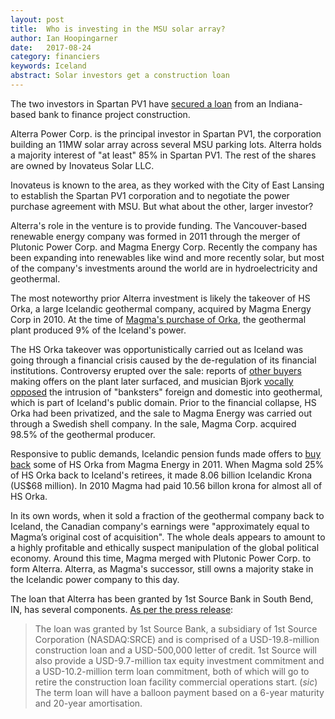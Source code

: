 ```yaml
---
layout: post
title:  Who is investing in the MSU solar array?
author: Ian Hoopingarner
date:   2017-08-24
category: financiers
keywords: Iceland
abstract: Solar investors get a construction loan
---
```

The two investors in Spartan PV1 have <a href="https://renewablesnow.com/news/alterra-power-secures-financing-for-11-mw-us-solar-plant-578966/">secured a loan</a> from an Indiana-based bank to finance project construction. </p>

<p class="intro">Alterra Power Corp. is the principal investor in Spartan PV1, the corporation building an 11MW solar array across several MSU parking lots.  Alterra holds a majority interest of "at least" 85% in Spartan PV1.  The rest of the shares are owned by Inovateus Solar LLC.</p>

<p class="intro">Inovateus is known to the area, as they worked with the City of East Lansing to establish the Spartan PV1 corporation and to negotiate the power purchase agreement with MSU.  But what about the other, larger investor?</p>

Alterra's role in the venture is to provide funding.  The Vancouver-based renewable energy company was formed in 2011 through the merger of Plutonic Power Corp. and Magma Energy Corp.  Recently the company has been expanding into renewables like wind and more recently solar, but most of the company's investments around the world are in hydroelectricity and geothermal.

The most noteworthy prior Alterra investment is likely the takeover of HS Orka, a large Icelandic geothermal company, acquired by Magma Energy Corp in 2010.  At the time of [Magma's purchase of Orka](http://www.marketwired.com/press-release/magma-energy-corp-to-hold-9853-of-iceland-geothermal-energy-producer-hs-orka-tsx-mxy-1261015.htm), the geothermal plant produced 9% of the Iceland's power.  

The HS Orka takeover was opportunistically carried out as Iceland was going through a financial crisis caused by the de-regulation of its financial institutions.  Controversy erupted over the sale: reports of [other buyers](http://icelandreview.com/news/2011/09/09/century-aluminum-also-made-bid-share-hs-orka) making offers on the plant later surfaced, and musician Bjork [vocally opposed](http://www.financialpost.com/Iceland+wants+reverse+Magma+deal+Bjork/4140726/story.html) the intrusion of "banksters" foreign and domestic into geothermal, which is part of Iceland's public domain.  Prior to the financial collapse, HS Orka had been privatized, and the sale to Magma Energy was carried out through a Swedish shell company.  In the sale, Magma Corp. acquired 98.5% of the geothermal producer.

Responsive to public demands, Icelandic pension funds made offers to [buy back](http://icelandreview.com/news/2011/11/15/icelandic-state-reclaim-hs-orka-magma-energy) some of HS Orka from Magma Energy in 2011.  When Magma sold 25% of HS Orka back to Iceland's retirees, it made 8.06 billion Icelandic Krona (US$68 million).  In 2010 Magma had paid 10.56 billon krona for almost all of HS Orka.  

In its own words, when it sold a fraction of the geothermal company back to Iceland, the Canadian company's earnings were "approximately equal to Magma’s original cost of acquisition".  The whole deals appears to amount to a highly profitable and ethically suspect manipulation of the global political economy.  Around this time, Magma merged with Plutonic Power Corp. to form Alterra.  Alterra, as Magma's successor, still owns a majority stake in the Icelandic power company to this day.

The loan that Alterra has been granted by 1st Source Bank in South Bend, IN, has several components.  [As per the press release](https://renewablesnow.com/news/alterra-power-secures-financing-for-11-mw-us-solar-plant-578966/):

>The loan was granted by 1st Source Bank, a subsidiary of 1st Source Corporation (NASDAQ:SRCE) and is comprised of a USD-19.8-million construction loan and a USD-500,000 letter of credit. 1st Source will also provide a USD-9.7-million tax equity investment commitment and a USD-10.2-million term loan commitment, both of which will go to retire the construction loan facility commercial operations start. (*sic*) The term loan will have a balloon payment based on a 6-year maturity and 20-year amortisation.
